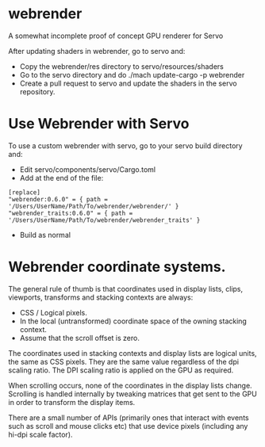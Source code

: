 # webrender
A somewhat incomplete proof of concept GPU renderer for Servo

After updating shaders in webrender, go to servo and:

  * Copy the webrender/res directory to servo/resources/shaders
  * Go to the servo directory and do ./mach update-cargo -p webrender
  * Create a pull request to servo and update the shaders in the servo repository.


# Use Webrender with Servo
To use a custom webrender with servo, go to your servo build directory and:

  * Edit servo/components/servo/Cargo.toml
  * Add at the end of the file:

```
[replace]
"webrender:0.6.0" = { path = '/Users/UserName/Path/To/webrender/webrender/' }
"webrender_traits:0.6.0" = { path = '/Users/UserName/Path/To/webrender/webrender_traits' }
```

  * Build as normal

# Webrender coordinate systems.

The general rule of thumb is that coordinates used in display
lists, clips, viewports, transforms and stacking contexts are always:

 * CSS / Logical pixels.
 * In the local (untransformed) coordinate space of the owning stacking context.
 * Assume that the scroll offset is zero.

The coordinates used in stacking contexts and display lists are logical
units, the same as CSS pixels. They are the same value regardless of the
dpi scaling ratio. The DPI scaling ratio is applied on the GPU as required.

When scrolling occurs, none of the coordinates in the display lists change.
Scrolling is handled internally by tweaking matrices that get sent to the
GPU in order to transform the display items.

There are a small number of APIs (primarily ones that interact with events
such as scroll and mouse clicks etc) that use device pixels (including any
hi-dpi scale factor).
